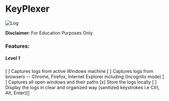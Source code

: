 # KeyPlexer

![Log](https://s23.postimg.org/urv7yd5a3/key.png)

__Disclaimer__: For Education Purposes Only


### Features:

##### Level 1 

[ ] Captures logs from active Windows machine
[ ] Captures logs from browsers -- Chrome, Firefox, Internet Explorer including (Incognito mode) 
[ ] Captures all open windows and their paths
[x] Store the logs locally 
[ ] Display the logs in clear and organized way (sanitized keystrokes i.e Ctrl, Alt, Enter)[]
